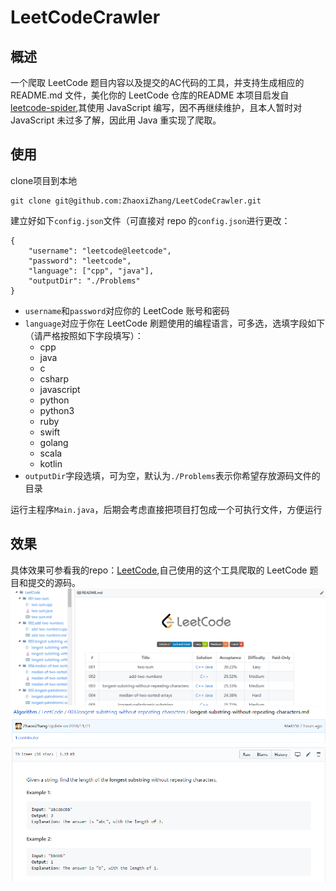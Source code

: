# LeetCodeCrawler

## 概述
一个爬取 LeetCode 题目内容以及提交的AC代码的工具，并支持生成相应的 README.md 文件，美化你的 LeetCode 仓库的README
本项目启发自[leetcode-spider](https://github.com/Ma63d/leetcode-spider),其使用 JavaScript 编写，因不再继续维护，且本人暂时对 JavaScript 未过多了解，因此用 Java 重实现了爬取。

## 使用
clone项目到本地
```
git clone git@github.com:ZhaoxiZhang/LeetCodeCrawler.git
```

建立好如下`config.json`文件（可直接对 repo 的`config.json`进行更改：
```
{
    "username": "leetcode@leetcode",
    "password": "leetcode",
    "language": ["cpp", "java"],
    "outputDir": "./Problems"
}
```
- `username`和`password`对应你的 LeetCode 账号和密码
- `language`对应于你在 LeetCode 刷题使用的编程语言，可多选，选填字段如下（请严格按照如下字段填写）：
    - cpp
    - java
    - c
    - csharp
    - javascript
    - python
    - python3
    - ruby
    - swift
    - golang
    - scala
    - kotlin
- `outputDir`字段选填，可为空，默认为`./Problems`表示你希望存放源码文件的目录

运行主程序`Main.java`，后期会考虑直接把项目打包成一个可执行文件，方便运行

## 效果
具体效果可参看我的repo：[LeetCode](https://github.com/ZhaoxiZhang/Algorithm/tree/master/LeetCode),自己使用的这个工具爬取的 LeetCode 题目和提交的源码。
<img src="./pictures/1.png"/>
<img src="./pictures/2.png"/>
